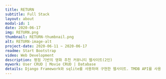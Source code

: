 ```yaml
---
title: RETURN
subtitle: Full Stack
layout: about
modal-id: 1
date: 2020-06-17
img: RETURN.png
thumbnail: RETURN-thumbnail.png
alt: RETURN-image-alt
project-date: 2020-06-11 ~ 2020-06-17
readme: Start Bootstrap
video: Web Development
description: 평점 기반의 영화 추천 커뮤니티 웹사이트(2인)
mywork: User CRUD | Movie CRUD | Database
details: Django Framework와 sqlite를 사용하여 구현한 웹사이트. TMDB API를 사용하여 Database를 구축. 사용자의 영화 선호도(좋아요/싫어요)를 기반으로 장르에 점수를 매겨 사용자 맞춤형 영화를 추천하는 것이 목적. 
---
```

